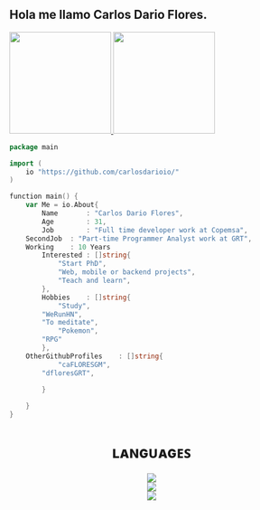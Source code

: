 ## Hola me llamo Carlos Dario Flores.


  <a href="https://github.com/carlosdarioio">
  <img height="180em" src="https://github-readme-stats.vercel.app/api?username=carlosdarioio&count_private=true&include_all_commits=true&show_icons=true&theme=midnight-purple" />
  <img height="180em" src="https://github-readme-stats.vercel.app/api/top-langs/?username=carlosdarioio&layout=compact&langs_count=8&theme=midnight-purple" />
</a>
  
```go
package main

import (
    io "https://github.com/carlosdarioio/"
)

function main() {
    var Me = io.About{
        Name 	   : "Carlos Dario Flores",           
        Age        : 31,
        Job        : "Full time developer work at Copemsa",
	SecondJob  : "Part-time Programmer Analyst work at GRT",
	Working	   : 10 Years
        Interested : []string{
            "Start PhD",
            "Web, mobile or backend projects",            
            "Teach and learn",
        },
        Hobbies    : []string{
            "Study",
	    "WeRunHN",
	    "To meditate",
    	    "Pokemon",
	    "RPG"
        },
	OtherGithubProfiles    : []string{
            "caFLORESGM",
	    "dfloresGRT",	    
	    
        }

    }
}
```
<h1 align="center"> ʟᴀɴɢᴜᴀɢᴇꜱ</h1>
<p align="center">
  <a href="https://skillicons.dev">
    <img src="https://skillicons.dev/icons?i=html,js,css,vue,react&perline=5" />
    </br>
    <img src="https://skillicons.dev/icons?i=php,mysql,git,github,vscode&perline=5" />    
	</br>
    <img src="https://skillicons.dev/icons?i=flutter,dart,c,jquery,laravel,java,python&perline=5" />    
  </a>
</p>

